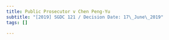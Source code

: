 ```yaml
---
title: Public Prosecutor v Chen Peng-Yu
subtitle: "[2019] SGDC 121 / Decision Date: 17\_June\_2019"
tags: []

---
```

